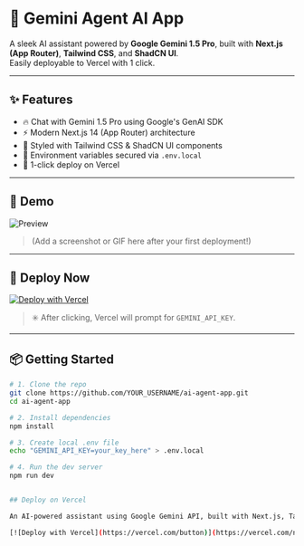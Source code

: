 # 🤖 Gemini Agent AI App

A sleek AI assistant powered by **Google Gemini 1.5 Pro**, built with **Next.js (App Router)**, **Tailwind CSS**, and **ShadCN UI**.  
Easily deployable to Vercel with 1 click.

---

## ✨ Features

- 🔥 Chat with Gemini 1.5 Pro using Google's GenAI SDK
- ⚡ Modern Next.js 14 (App Router) architecture
- 🎨 Styled with Tailwind CSS & ShadCN UI components
- 🔐 Environment variables secured via `.env.local`
- 🚀 1-click deploy on Vercel

---

## 🧠 Demo

![Preview](https://github.com/YOUR_USERNAME/ai-agent-app/assets/demo-preview.png)  
> (Add a screenshot or GIF here after your first deployment!)

---

## 🚀 Deploy Now

[![Deploy with Vercel](https://vercel.com/button)](https://vercel.com/new/clone?repository-url=https://github.com/YOUR_USERNAME/ai-agent-app&env=GEMINI_API_KEY)

> ✳️ After clicking, Vercel will prompt for `GEMINI_API_KEY`.

---

## 📦 Getting Started

```bash
# 1. Clone the repo
git clone https://github.com/YOUR_USERNAME/ai-agent-app.git
cd ai-agent-app

# 2. Install dependencies
npm install

# 3. Create local .env file
echo "GEMINI_API_KEY=your_key_here" > .env.local

# 4. Run the dev server
npm run dev


## Deploy on Vercel

An AI-powered assistant using Google Gemini API, built with Next.js, Tailwind CSS, and ShadCN UI.

[![Deploy with Vercel](https://vercel.com/button)](https://vercel.com/new/clone?repository-url=https://github.com/grakowskiMarcura/ai-agent-app&env=GEMINI_API_KEY)
